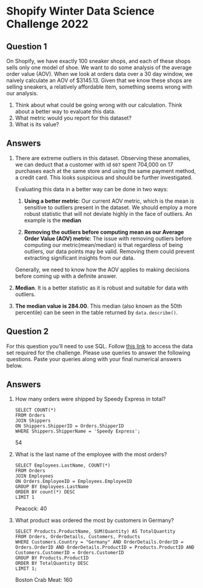 # Shopify Winter Data Science Challenge 2022

## Question 1

On Shopify, we have exactly 100 sneaker shops, and each of these shops sells only one model of shoe. We want to do some analysis of the average order value (AOV). When we look at orders data over a 30 day window, we naively calculate an AOV of $3145.13. Given that we know these shops are selling sneakers, a relatively affordable item, something seems wrong with our analysis.

1. Think about what could be going wrong with our calculation. Think about a better way to evaluate this data.
2. What metric would you report for this dataset?
3. What is its value?


## Answers

1. There are extreme outliers in this dataset. Observing these anomalies, we can deduct that a customer with id ```607``` spent 704,000 on 17 purchases each at the same store and using the same payment method, a credit card. This looks suspicious and should be further investigated.


   Evaluating this data in a better way can be done in two ways: 
   1. **Using a better metric**: Our current AOV metric, which is the mean is sensitive to outliers present in the dataset. We should employ a more robust statistic that will not deviate highly in the face of outliers. An example is the **median**

   2. **Removing the outliers before computing mean as our Average Order Value (AOV) metric**: The issue with removing outliers before computing our metric(mean/median) is that regardless of being outliers, our data points may be valid. Removing them could prevent extracting significant insights from our data.

   Generally, we need to know how the AOV applies to making decisions before coming up with a definite answer.

2.  **Median**. It is a better statistic as it is robust and suitable for data with outliers.

3. **The median value is 284.00**. This median (also known as the 50th percentile) can be seen in the table returned by ```data.describe()```.


## Question 2

For this question you’ll need to use SQL. Follow [this link](https://www.w3schools.com/SQL/TRYSQL.ASP?FILENAME=TRYSQL_SELECT_ALL) to access the data set required for the challenge. Please use queries to answer the following questions. Paste your queries along with your final numerical answers below.

## Answers

1. How many orders were shipped by Speedy Express in total?

    ```
    SELECT COUNT(*)
    FROM Orders
    JOIN Shippers
    ON Shippers.ShipperID = Orders.ShipperID
    WHERE Shippers.ShipperName = 'Speedy Express';
    ```

    54

2. What is the last name of the employee with the most orders?
   
    ```
    SELECT Employees.LastName, COUNT(*)
    FROM Orders
    JOIN Employees
    ON Orders.EmployeeID = Employees.EmployeeID
    GROUP BY Employees.LastName
    ORDER BY count(*) DESC
    LIMIT 1
    ```

    Peacock: 40

3. What product was ordered the most by customers in Germany?

    ```
    SELECT Products.ProductName, SUM(Quantity) AS TotalQuantity
    FROM Orders, OrderDetails, Customers, Products
    WHERE Customers.Country = "Germany" AND OrderDetails.OrderID = Orders.OrderID AND OrderDetails.ProductID = Products.ProductID AND Customers.CustomerID = Orders.CustomerID
    GROUP BY Products.ProductID
    ORDER BY TotalQuantity DESC
    LIMIT 1;
    ```
    Boston Crab Meat: 160